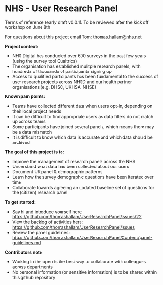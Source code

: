 # NHS - User Research Panel

Terms of reference (early draft v0.0.1). To be reviewed after the kick off workshop on June 8th

For questions about this project email Tom: thomas.hallam@nhs.net

**Project context:**
- NHS Digital has conducted over 600 surveys in the past few years (using the survey tool Qualtrics)
- The organisation has established mulitple research panels, with hundreds of thousands of participants signing up
- Access to qualified participants has been fundamental to the success of user research projects across NHSD and our health partner organisations (e.g. DHSC, UKHSA, NHSE)


**Known pain points:**
- Teams have collected different data when users opt-in, depending on their local project needs
- It can be difficult to find appropriate users as data filters do not match up across teams
- Some participants have joined several panels, which means there may be a data mismatch
- It is difficult to know which data is accurate and which data should be archived

**The goal of this project is to:**
- Improve the management of research panels across the NHS
- Understand what data has been collected about our users 
- Document UR panel & demographic patterns
- Learn how the survey demographic questions have been iterated over time
- Collaborate towards agreeing an updated baseline set of questions for the (citizen) research panel 


**To get started:**
- Say hi and introduce yourself here: https://github.com/thomashallam/UserResearchPanel/issues/22
- View the backlog of activities here: https://github.com/thomashallam/UserResearchPanel/issues
- Review the panel guidelines: https://github.com/thomashallam/UserResearchPanel/Content/panel-guidelines.md 

**Contributors note** 
- Working in the open is the best way to collaborate with colleagues across departments
- No personal information (or sensitive information) is to be shared within this github repository 
